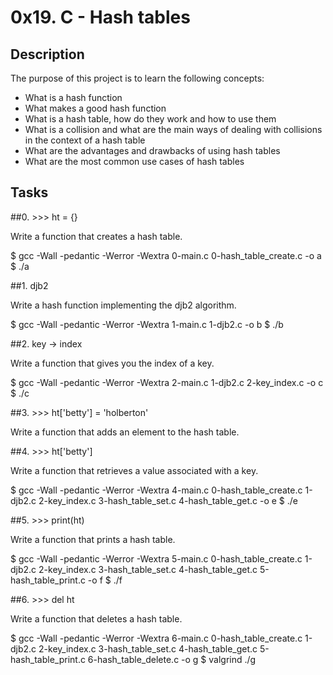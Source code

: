 # 0x19. C - Hash tables

## Description

The purpose of this project is to learn the following concepts:

 - What is a hash function
 - What makes a good hash function
 - What is a hash table, how do they work and how to use them
 - What is a collision and what are the main ways of dealing with collisions in the context of a hash table
 - What are the advantages and drawbacks of using hash tables
 - What are the most common use cases of hash tables


## Tasks

##0. >>> ht = {}

Write a function that creates a hash table.

$ gcc -Wall -pedantic -Werror -Wextra 0-main.c 0-hash\_table\_create.c -o a
$ ./a

##1. djb2

Write a hash function implementing the djb2 algorithm.

$ gcc -Wall -pedantic -Werror -Wextra 1-main.c 1-djb2.c -o b
$ ./b

##2. key -> index

Write a function that gives you the index of a key.

$ gcc -Wall -pedantic -Werror -Wextra 2-main.c 1-djb2.c 2-key\_index.c -o c
$ ./c

##3. >>> ht['betty'] = 'holberton'

Write a function that adds an element to the hash table.

##4. >>> ht['betty']

Write a function that retrieves a value associated with a key.

$ gcc -Wall -pedantic -Werror -Wextra 4-main.c 0-hash\_table\_create.c 1-djb2.c 2-key\_index.c 3-hash\_table\_set.c 4-hash\_table\_get.c -o e
$ ./e

##5. >>> print(ht)

Write a function that prints a hash table.

$ gcc -Wall -pedantic -Werror -Wextra 5-main.c 0-hash\_table\_create.c 1-djb2.c 2-key\_index.c 3-hash\_table\_set.c 4-hash\_table\_get.c 5-hash\_table\_print.c -o f
$ ./f

##6. >>> del ht

Write a function that deletes a hash table.

$ gcc -Wall -pedantic -Werror -Wextra 6-main.c 0-hash\_table\_create.c 1-djb2.c 2-key\_index.c 3-hash\_table\_set.c 4-hash\_table\_get.c 5-hash\_table\_print.c 6-hash\_table\_delete.c -o g
$ valgrind ./g
